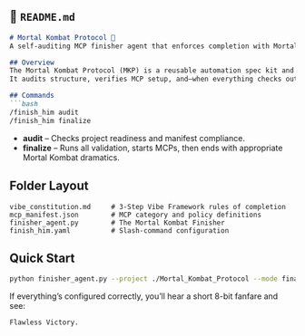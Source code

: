 
## 📘 `README.md`

````markdown
# Mortal Kombat Protocol 🥋
A self-auditing MCP finisher agent that enforces completion with Mortal Kombat flair.

## Overview
The Mortal Kombat Protocol (MKP) is a reusable automation spec kit and Finisher Agent designed to keep AI-driven projects from dying half-built.  
It audits structure, verifies MCP setup, and—when everything checks out—declares a **Flawless Victory**.

## Commands
```bash
/finish_him audit
/finish_him finalize
````

* **audit** – Checks project readiness and manifest compliance.
* **finalize** – Runs all validation, starts MCPs, then ends with appropriate Mortal Kombat dramatics.

## Folder Layout

```
vibe_constitution.md     # 3-Step Vibe Framework rules of completion
mcp_manifest.json        # MCP category and policy definitions
finisher_agent.py        # The Mortal Kombat Finisher
finish_him.yaml          # Slash-command configuration
```

## Quick Start

```bash
python finisher_agent.py --project ./Mortal_Kombat_Protocol --mode finalize
```

If everything’s configured correctly, you’ll hear a short 8-bit fanfare and see:

```
Flawless Victory.
```
